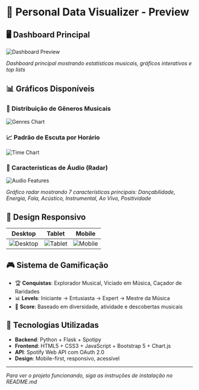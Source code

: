 # 📸 Personal Data Visualizer - Preview

## 🖥️ Dashboard Principal

![Dashboard Preview](https://via.placeholder.com/800x500/1DB954/ffffff?text=Personal+Data+Visualizer+Dashboard)

_Dashboard principal mostrando estatísticas musicais, gráficos interativos e top lists_

## 📊 Gráficos Disponíveis

### 🍰 Distribuição de Gêneros Musicais

![Genres Chart](https://via.placeholder.com/400x300/4ecdc4/ffffff?text=Pie+Chart+-+Genres)

### 📈 Padrão de Escuta por Horário

![Time Chart](https://via.placeholder.com/400x300/ff6b6b/ffffff?text=Line+Chart+-+Listening+Time)

### 🎯 Características de Áudio (Radar)

![Audio Features](https://via.placeholder.com/400x300/1DB954/ffffff?text=Radar+Chart+-+Audio+Features)

_Gráfico radar mostrando 7 características principais: Dançabilidade, Energia, Fala, Acústico, Instrumental, Ao Vivo, Positividade_

## 📱 Design Responsivo

| Desktop                                                                         | Tablet                                                                        | Mobile                                                                        |
| ------------------------------------------------------------------------------- | ----------------------------------------------------------------------------- | ----------------------------------------------------------------------------- |
| ![Desktop](https://via.placeholder.com/300x200/667eea/ffffff?text=Desktop+View) | ![Tablet](https://via.placeholder.com/200x300/764ba2/ffffff?text=Tablet+View) | ![Mobile](https://via.placeholder.com/150x300/1DB954/ffffff?text=Mobile+View) |

## 🎮 Sistema de Gamificação

- 🏆 **Conquistas**: Explorador Musical, Viciado em Música, Caçador de Raridades
- 📊 **Levels**: Iniciante → Entusiasta → Expert → Mestre da Música
- 🎯 **Score**: Baseado em diversidade, atividade e descobertas musicais

## 🚀 Tecnologias Utilizadas

- **Backend**: Python + Flask + Spotipy
- **Frontend**: HTML5 + CSS3 + JavaScript + Bootstrap 5 + Chart.js
- **API**: Spotify Web API com OAuth 2.0
- **Design**: Mobile-first, responsivo, acessível

---

_Para ver o projeto funcionando, siga as instruções de instalação no README.md_
